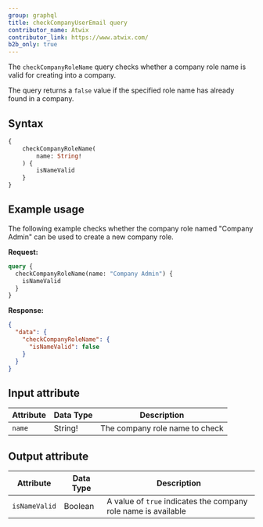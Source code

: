 ```yaml
---
group: graphql
title: checkCompanyUserEmail query
contributor_name: Atwix
contributor_link: https://www.atwix.com/
b2b_only: true
---
```


The `checkCompanyRoleName` query checks whether a company role name is valid for creating into a company.

The query returns a `false` value if the specified role name has already found in a company.

## Syntax

```graphql
{
    checkCompanyRoleName(
        name: String!
    ) {
        isNameValid
    }
}
```

## Example usage

The following example checks whether the company role named "Company Admin" can be used to create a new company role.

**Request:**

```graphql
query {
  checkCompanyRoleName(name: "Company Admin") {
    isNameValid
  }
}
```

**Response:**

```json
{
  "data": {
    "checkCompanyRoleName": {
      "isNameValid": false
    }
  }
}
```

## Input attribute

Attribute |  Data Type | Description
--- | --- | ---
`name` | String! | The company role name to check

## Output attribute

Attribute |  Data Type | Description
--- | --- | ---
`isNameValid` | Boolean | A value of `true` indicates the company role name is available
